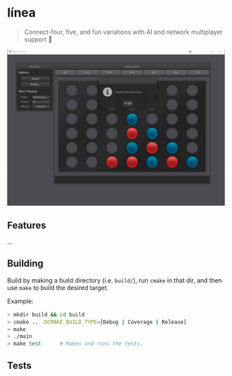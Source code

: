 # línea

> Connect-four, five, and fun variations with AI and network multiplayer support 🎲

![img](./resources/screenshot-2.png)

## Features

...


## Building

Build by making a build directory (i.e. `build/`), run `cmake` in that dir, and then use `make` to build the desired target.

Example:

``` bash
> mkdir build && cd build
> cmake .. -DCMAKE_BUILD_TYPE=[Debug | Coverage | Release]
> make
> ./main
> make test      # Makes and runs the tests.
```


## Tests
